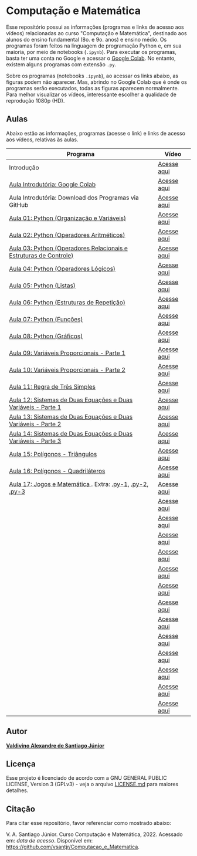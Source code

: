 # Computação e Matemática

Esse repositório possui as informações (programas e links de acesso aos vídeos) relacionadas ao curso "Computação e Matemática", destinado aos alunos do ensino fundamental (8o. e 9o. anos) e ensino médio. Os programas foram feitos na linguagem de programação Python e, em sua maioria, por meio de notebooks (`.ipynb`). Para executar os programas, basta ter uma conta no Google e acessar o [Google Colab](https://colab.research.google.com/). No entanto, existem alguns programas com extensão `.py`. 

Sobre os programas (notebooks `.ipynb`), ao acessar os links abaixo, as figuras podem não aparecer. Mas, abrindo no Google Colab que é onde os programas serão executados, todas as figuras aparecem normalmente. Para melhor visualizar os vídeos, interessante escolher a qualidade de reprodução 1080p (HD).

## Aulas

Abaixo estão as informações, programas (acesse o link) e links de acesso aos vídeos, relativas às aulas.

| Programa | Vídeo | 
| -------------- | -------------- |
| Introdução | [Acesse aqui](https://www.youtube.com/watch?v=mKq1QJO6E-E&t=16s) |
| [Aula Introdutória: Google Colab](https://github.com/vsantjr/Computacao_e_Matematica/blob/master/CompMatUpload.ipynb) | [Acesse aqui](https://www.youtube.com/watch?v=J_ugvSmOVtg) |
| Aula Introdutória: Download dos Programas via GitHub | [Acesse aqui](https://www.youtube.com/watch?v=dJsK2uhmSbk) |
| [Aula 01: Python (Organização e Variáveis)](https://github.com/vsantjr/Computacao_e_Matematica/blob/master/A01_PythonOrganizacaoVar.ipynb) | [Acesse aqui](https://www.youtube.com/watch?v=6cLpNHEQXBo) |
| [Aula 02: Python (Operadores Aritméticos)](https://github.com/vsantjr/Computacao_e_Matematica/blob/master/A02_PythonAritmeticos.ipynb) | [Acesse aqui](https://www.youtube.com/watch?v=I0LdlxfQg5s) |
| [Aula 03: Python (Operadores Relacionais e Estruturas de Controle)](https://github.com/vsantjr/Computacao_e_Matematica/blob/master/A03_PythonRelacionaisControle.ipynb) | [Acesse aqui](https://www.youtube.com/watch?v=eysqUT1ogZI) |
| [Aula 04: Python (Operadores Lógicos)](https://github.com/vsantjr/Computacao_e_Matematica/blob/master/A04_PythonLogicos.ipynb) | [Acesse aqui](https://www.youtube.com/watch?v=ScpGVWciijM) |
| [Aula 05: Python (Listas)](https://github.com/vsantjr/Computacao_e_Matematica/blob/master/A05_PythonListas.ipynb) | [Acesse aqui](https://www.youtube.com/watch?v=MCqHmYAVYSM) |
| [Aula 06: Python (Estruturas de Repetição)](https://github.com/vsantjr/Computacao_e_Matematica/blob/master/A06_PythonRepeticao.ipynb) | [Acesse aqui](https://www.youtube.com/watch?v=BSVDM-wdq64) |
| [Aula 07: Python (Funções)](https://github.com/vsantjr/Computacao_e_Matematica/blob/master/A07_PythonFuncoes.ipynb) | [Acesse aqui](https://www.youtube.com/watch?v=ACsjn0kfUB8) |
| [Aula 08: Python (Gráficos)](https://github.com/vsantjr/Computacao_e_Matematica/blob/master/A08_PythonGraficos.ipynb) | [Acesse aqui](https://www.youtube.com/watch?v=7nUwi5ZJKhg) |
| [Aula 09: Variáveis Proporcionais - Parte 1](https://github.com/vsantjr/Computacao_e_Matematica/blob/master/A09_VarProporcionaisP1.ipynb) | [Acesse aqui](https://www.youtube.com/watch?v=VmCb2YaJYQY) |
| [Aula 10: Variáveis Proporcionais - Parte 2](https://github.com/vsantjr/Computacao_e_Matematica/blob/master/A10_VarProporcionaisP2.ipynb) | [Acesse aqui](https://www.youtube.com/watch?v=R7N5M6RkZdc) |
| [Aula 11: Regra de Três Simples](https://github.com/vsantjr/Computacao_e_Matematica/blob/master/A11_RegraTresSimples.ipynb) | [Acesse aqui](https://www.youtube.com/watch?v=OkL72OvrBxg) |
| [Aula 12: Sistemas de Duas Equações e Duas Variáveis - Parte 1](https://github.com/vsantjr/Computacao_e_Matematica/blob/master/A12_SistemaEquacoesVarP1.ipynb) | [Acesse aqui](https://www.youtube.com/watch?v=3Chlh9uzzv0) |
| [Aula 13: Sistemas de Duas Equações e Duas Variáveis - Parte 2](https://github.com/vsantjr/Computacao_e_Matematica/blob/master/A13_SistemaEquacoesVarP2.ipynb) | [Acesse aqui](https://www.youtube.com/watch?v=sTFzAqW9eMQ) |
| [Aula 14: Sistemas de Duas Equações e Duas Variáveis - Parte 3](https://github.com/vsantjr/Computacao_e_Matematica/blob/master/A14_SistemaEquacoesVarP3.ipynb) | [Acesse aqui](https://www.youtube.com/watch?v=0UlbXLj7zeg) |
| [Aula 15: Polígonos - Triângulos](https://github.com/vsantjr/Computacao_e_Matematica/blob/master/A15_Tri%C3%A2ngulos.ipynb) | [Acesse aqui](https://www.youtube.com/watch?v=TE8tbDF4RQ0) |
| [Aula 16: Polígonos - Quadriláteros](https://github.com/vsantjr/Computacao_e_Matematica/blob/master/A16_Quadril%C3%A1teros.ipynb) | [Acesse aqui](https://www.youtube.com/watch?v=csacCIyL27s) |
| [Aula 17: Jogos e Matemática ](https://github.com/vsantjr/Computacao_e_Matematica/blob/master/A17_Pygame.ipynb). Extra: [.py-1](https://github.com/vsantjr/Computacao_e_Matematica/blob/master/Pygame1.py), [.py-2](https://github.com/vsantjr/Computacao_e_Matematica/blob/master/Pygame2.py), [.py-3](https://github.com/vsantjr/Computacao_e_Matematica/blob/master/Pygame3.py) | [Acesse aqui](https://www.youtube.com/watch?v=-2xN9If-Kuk) |
| []() | [Acesse aqui]() |
| []() | [Acesse aqui]() |
| []() | [Acesse aqui]() |
| []() | [Acesse aqui]() |
| []() | [Acesse aqui]() |
| []() | [Acesse aqui]() |
| []() | [Acesse aqui]() |
| []() | [Acesse aqui]() |
| []() | [Acesse aqui]() |
| []() | [Acesse aqui]() |
| []() | [Acesse aqui]() |
| []() | [Acesse aqui]() |
| []() | [Acesse aqui]() |



## Autor

[**Valdivino Alexandre de Santiago J&uacute;nior**](https://www.linkedin.com/in/valdivino-alexandre-de-santiago-j%C3%BAnior-103109206/?locale=en_US)

## Licença

Esse projeto é licenciado de acordo com a GNU GENERAL PUBLIC LICENSE, Version 3 (GPLv3) - veja o arquivo [LICENSE.md](LICENSE) para maiores detalhes.

## Citação

Para citar esse repositório, favor referenciar como mostrado abaixo:

V. A. Santiago J&uacute;nior. Curso Computação e Matemática, 2022. Acessado em: *data de acesso*. Disponível em: https://github.com/vsantjr/Computacao_e_Matematica. 


